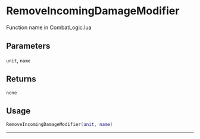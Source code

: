 # RemoveIncomingDamageModifier
Function name in CombatLogic.lua
## Parameters
`unit`, `name`
## Returns
`none`
## Usage
```lua
RemoveIncomingDamageModifier(unit, name)
```
---
